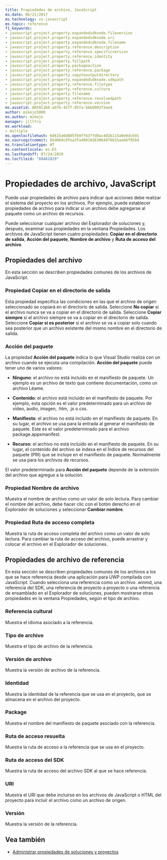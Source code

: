 ```yaml
---
title: Propiedades de archivo, JavaScript
ms.date: 06/21/2017
ms.technology: vs-javascript
ms.topic: reference
f1_keywords:
- javascript.project.property.expandedsdknode.fileversion
- javascript.project.property.expandedsdknode.uri
- javascript.project.property.expandedsdknode.filename
- javascript.project.property.reference.description
- javascript.project.property.reference.specificversion
- javascript.project.property.reference.identity
- javascript.project.property.fullpath
- javascript.project.property.packageaction
- javascript.project.property.reference.package
- javascript.project.property.copytooutputdirectory
- javascript.project.property.expandedsdknode.sdkpath
- javascript.project.property.reference.filetype
- javascript.project.property.reference.culture
- javascript.project.property.filename
- javascript.project.property.reference.resolvedpath
- javascript.project.property.reference.version
ms.assetid: 085913b8-a97b-45f7-85fa-bbb0902f3ee9
author: mikejo5000
ms.author: mikejo
manager: jillfra
ms.workload:
- multiple
ms.openlocfilehash: 6d615a6d805fb9ff63ffd0ac402b115a0e9dc691
ms.sourcegitcommit: 85d66dc9fea3fa49018263064876b15aeb6f9584
ms.translationtype: HT
ms.contentlocale: es-ES
ms.lasthandoff: 07/24/2019
ms.locfileid: "68461829"
---
```

# <a name="file-properties-javascript"></a>Propiedades de archivo, JavaScript

Puede usar propiedades de archivo para indicar qué acciones debe realizar el sistema del proyecto en los archivos. Por ejemplo, puede establecer propiedades de archivo para indicar si un archivo debe agregarse al paquete como un archivo de recursos.

 Puede seleccionar cualquier archivo del Explorador de soluciones y, después, examinar sus propiedades en la ventana Propiedades. Los archivos de JavaScript tienen cuatro propiedades: **Copiar en el directorio de salida**, **Acción del paquete**, **Nombre de archivo** y **Ruta de acceso del archivo**.

## <a name="file-properties"></a>Propiedades del archivo
 En esta sección se describen propiedades comunes de los archivos de JavaScript.

### <a name="copy-to-output-directory-property"></a>Propiedad Copiar en el directorio de salida
 Esta propiedad especifica las condiciones en las que el archivo de origen seleccionado se copiará en el directorio de salida. Seleccione **No copiar** si el archivo nunca se va a copiar en el directorio de salida. Seleccione **Copiar siempre** si el archivo siempre se va a copiar en el directorio de salida. Seleccione **Copiar si es posterior** si el archivo se va a copiar solo cuando sea posterior que un archivo existente del mismo nombre en el directorio de salida.

### <a name="package-action"></a>Acción del paquete
 La propiedad **Acción del paquete** indica lo que Visual Studio realiza con un archivo cuando se ejecuta una compilación. **Acción del paquete** puede tener uno de varios valores:

- **Ninguno**: el archivo no está incluido en el manifiesto de paquete. Un ejemplo es un archivo de texto que contiene documentación, como un archivo Léame.

- **Contenido**: el archivo está incluido en el manifiesto de paquete. Por ejemplo, esta opción es el valor predeterminado para un archivo de vídeo, audio, imagen, .htm, .js o.css.

- **Manifiesto**: el archivo no está incluido en el manifiesto de paquete. En su lugar, el archivo se usa para la entrada al generar el manifiesto de paquete. Este es el valor predeterminado para el archivo package.appxmanifest.

- **Recurso**: el archivo no está incluido en el manifiesto de paquete. En su lugar, el contenido del archivo se indexa en el Índice de recursos del paquete (PRI) que se incluye en el manifiesto de paquete. Normalmente se usa para los archivos de recursos.

El valor predeterminado para **Acción del paquete** depende de la extensión del archivo que agregue a la solución.

### <a name="file-name-property"></a>Propiedad Nombre de archivo
 Muestra el nombre de archivo como un valor de solo lectura. Para cambiar el nombre del archivo, debe hacer clic con el botón derecho en el Explorador de soluciones y seleccionar **Cambiar nombre**.

### <a name="full-path-property"></a>Propiedad Ruta de acceso completa
 Muestra la ruta de acceso completa del archivo como un valor de solo lectura. Para cambiar la ruta de acceso del archivo, puede arrastrar y colocar el archivo en el Explorador de soluciones.

## <a name="reference-file-properties"></a>Propiedades de archivo de referencia
 En esta sección se describen propiedades comunes de los archivos a los que se hace referencia desde una aplicación para UWP compilada con JavaScript. Cuando selecciona una referencia como un archivo .winmd, una referencia del SDK, una referencia de proyecto a proyecto o una referencia de ensamblado en el Explorador de soluciones, pueden mostrarse otras propiedades en la ventana Propiedades, según el tipo de archivo.

### <a name="culture"></a>Referencia cultural
 Muestra el idioma asociado a la referencia.

### <a name="file-type"></a>Tipo de archivo
 Muestra el tipo de archivo de la referencia.

### <a name="file-version"></a>Versión de archivo
 Muestra la versión de archivo de la referencia.

### <a name="identity"></a>Identidad
 Muestra la identidad de la referencia que se usa en el proyecto, que se almacena en el archivo del proyecto.

### <a name="package"></a>Package
 Muestra el nombre del manifiesto de paquete asociado con la referencia.

### <a name="resolved-path"></a>Ruta de acceso resuelta
 Muestra la ruta de acceso a la referencia que se usa en el proyecto.

### <a name="sdk-path"></a>Ruta de acceso del SDK
 Muestra la ruta de acceso del archivo SDK al que se hace referencia.

### <a name="uri"></a>URI
 Muestra el URI que debe incluirse en los archivos de JavaScript o HTML del proyecto para incluir el archivo como un archivo de origen.

### <a name="version"></a>Versión
 Muestra la versión de la referencia.

## <a name="see-also"></a>Vea también

- [Administrar propiedades de soluciones y proyectos](../../ide/managing-project-and-solution-properties.md)
